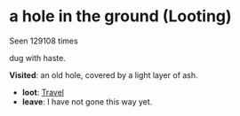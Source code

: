 # a hole in the ground (Looting)

Seen 129108 times

dug with haste.

**Visited**: an old hole, covered by a light layer of ash.

- **loot**: [Travel](Travel-travel.md)
- **leave**: I have not gone this way yet.
